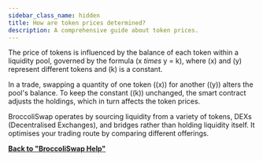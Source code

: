 ```yaml
---
sidebar_class_name: hidden
title: How are token prices determined?
description: A comprehensive guide about token prices.
---
```


The price of tokens is influenced by the balance of each token within a liquidity pool, governed by the formula 
(x *times* y = k), where \(x\) and \(y\) represent different tokens and \(k\) is a constant.

In a trade, swapping a quantity of one token (\(x\)) for another (\(y\)) alters the pool's balance. To keep the constant (\(k\)) unchanged, the smart contract adjusts the holdings, which in turn affects the token prices.

BroccoliSwap operates by sourcing liquidity from a variety of tokens, DEXs (Decentralised Exchanges), and bridges rather than holding liquidity itself. It optimises your trading route by comparing different offerings.


**[Back to "BroccoliSwap Help"](/docs/090-Help-Centre/020-Broccoliswap/001-Index.md)**
